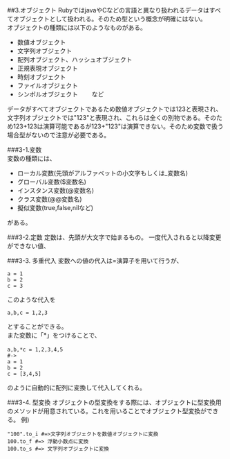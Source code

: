 ##3.オブジェクト
RubyではjavaやCなどの言語と異なり扱われるデータはすべてオブジェクトとして扱われる。そのため型という概念が明確にはない。  
オブジェクトの種類には以下のようなものがある。  

- 数値オブジェクト
- 文字列オブジェクト
- 配列オブジェクト、ハッシュオブジェクト
- 正規表現オブジェクト
- 時刻オブジェクト
- ファイルオブジェクト
- シンボルオブジェクト		　　など 

データがすべてオブジェクトであるため数値オブジェクトでは123と表現され、文字列オブジェクトでは"123"と表現され、これらは全くの別物である。そのため123+123は演算可能であるが123+"123"は演算できない。そのため変数で扱う場合型がないので注意が必要である。

###3-1.変数  
変数の種類には、

- ローカル変数(先頭がアルファベットの小文字もしくは_変数名)
- グローバル変数($変数名)
- インスタンス変数(@変数名)
- クラス変数(@@変数名)  
- 擬似変数(true,false,nilなど)  

がある。

###3-2.定数
定数は、先頭が大文字で始まるもの。
一度代入されると以降変更ができない値、

###3-3. 多重代入
変数への値の代入は=演算子を用いて行うが、
```
a = 1
b = 2
c = 3
```
このような代入を
```
a,b,c = 1,2,3
```
とすることができる。  
また変数に「*」をつけることで、
```
a,b,*c = 1,2,3,4,5　
#->
a = 1
b = 2
c = [3,4,5]
```
のように自動的に配列に変換して代入してくれる。

###3-4. 型変換
オブジェクトの型変換をする際には、オブジェクトに型変換用のメソッドが用意されている。これを用いることでオブジェクト型変換ができる。
例)  
```
"100".to_i #=>文字列オブジェクトを数値オブジェクトに変換
100.to_f #=> 浮動小数点に変換  
100.to_s #=> 文字列オブジェクトに変換   
```  


